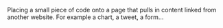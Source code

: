 Placing a small piece of code onto a page that pulls in content linked from another website. For example a chart, a tweet, a form…